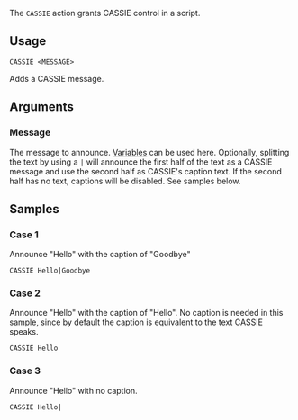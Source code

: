The `CASSIE` action grants CASSIE control in a script.

## Usage
```
CASSIE <MESSAGE>
```
Adds a CASSIE message.

## Arguments
### Message
The message to announce. [Variables](https://github.com/Thundermaker300/ScriptedEvents/wiki/Variables) can be used here. Optionally, splitting the text by using a `|` will announce the first half of the text as a CASSIE message and use the second half as CASSIE's caption text. If the second half has no text, captions will be disabled. See samples below.

## Samples
### Case 1
Announce "Hello" with the caption of "Goodbye"
```
CASSIE Hello|Goodbye
```

### Case 2
Announce "Hello" with the caption of "Hello". No caption is needed in this sample, since by default the caption is equivalent to the text CASSIE speaks.
```
CASSIE Hello
```

### Case 3
Announce "Hello" with no caption.
```
CASSIE Hello|
```